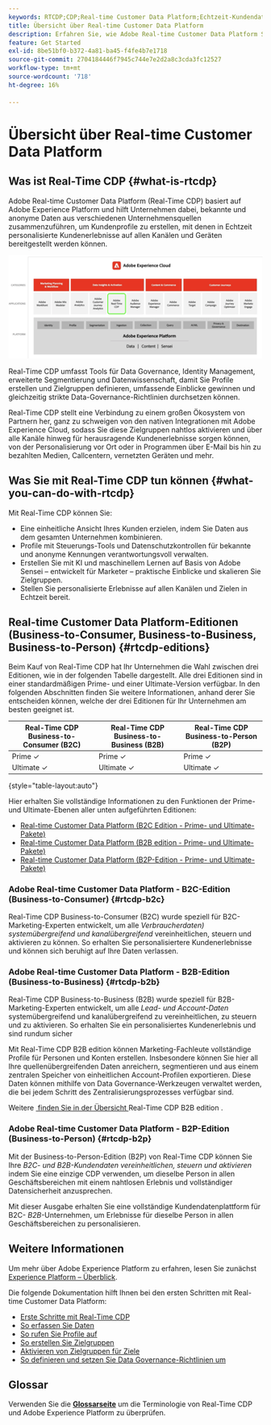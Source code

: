 ```yaml
---
keywords: RTCDP;CDP;Real-time Customer Data Platform;Echtzeit-Kundendatenplattform;Echtzeit-CDP;cdp;Kunden-KI
title: Übersicht über Real-time Customer Data Platform
description: Erfahren Sie, wie Adobe Real-time Customer Data Platform Sie dabei unterstützen kann, bekannte und anonyme Daten aus verschiedenen Unternehmensquellen zusammenzuführen, um Kundenprofile zu erstellen, mit denen in Echtzeit personalisierte Kundenerlebnisse auf allen Kanälen und Geräten bereitgestellt werden können.
feature: Get Started
exl-id: 8be51bf0-b372-4a81-ba45-f4fe4b7e1718
source-git-commit: 2704184446f7945c744e7e2d2a8c3cda3fc12527
workflow-type: tm+mt
source-wordcount: '718'
ht-degree: 16%

---
```


# Übersicht über Real-time Customer Data Platform

## Was ist Real-Time CDP {#what-is-rtcdp}

Adobe Real-time Customer Data Platform (Real-Time CDP) basiert auf Adobe Experience Platform und hilft Unternehmen dabei, bekannte und anonyme Daten aus verschiedenen Unternehmensquellen zusammenzuführen, um Kundenprofile zu erstellen, mit denen in Echtzeit personalisierte Kundenerlebnisse auf allen Kanälen und Geräten bereitgestellt werden können.

![Überblick über verschiedene Experience Platform-Apps, mit hervorgehobener Real-Time CDP-Option.](/help/rtcdp/assets/platform-apps-overview.png)

Real-Time CDP umfasst Tools für Data Governance, Identity Management, erweiterte Segmentierung und Datenwissenschaft, damit Sie Profile erstellen und Zielgruppen definieren, umfassende Einblicke gewinnen und gleichzeitig strikte Data-Governance-Richtlinien durchsetzen können.

Real-Time CDP stellt eine Verbindung zu einem großen Ökosystem von Partnern her, ganz zu schweigen von den nativen Integrationen mit Adobe Experience Cloud, sodass Sie diese Zielgruppen nahtlos aktivieren und über alle Kanäle hinweg für herausragende Kundenerlebnisse sorgen können, von der Personalisierung vor Ort oder in Programmen über E-Mail bis hin zu bezahlten Medien, Callcentern, vernetzten Geräten und mehr.

## Was Sie mit Real-Time CDP tun können {#what-you-can-do-with-rtcdp}

Mit Real-Time CDP können Sie:

* Eine einheitliche Ansicht Ihres Kunden erzielen, indem Sie Daten aus dem gesamten Unternehmen kombinieren.
* Profile mit Steuerungs-Tools und Datenschutzkontrollen für bekannte und anonyme Kennungen verantwortungsvoll verwalten.
* Erstellen Sie mit KI und maschinellem Lernen auf Basis von Adobe Sensei – entwickelt für Marketer – praktische Einblicke und skalieren Sie Zielgruppen.
* Stellen Sie personalisierte Erlebnisse auf allen Kanälen und Zielen in Echtzeit bereit.

## Real-time Customer Data Platform-Editionen (Business-to-Consumer, Business-to-Business, Business-to-Person) {#rtcdp-editions}

Beim Kauf von Real-Time CDP hat Ihr Unternehmen die Wahl zwischen drei Editionen, wie in der folgenden Tabelle dargestellt. Alle drei Editionen sind in einer standardmäßigen Prime- und einer Ultimate-Version verfügbar. In den folgenden Abschnitten finden Sie weitere Informationen, anhand derer Sie entscheiden können, welche der drei Editionen für Ihr Unternehmen am besten geeignet ist.

| Real-Time CDP Business-to-Consumer (B2C) | Real-Time CDP Business-to-Business (B2B) | Real-Time CDP Business-to-Person (B2P) |
|---------|----------|---------|
| Prime ✓ | Prime ✓ | Prime ✓ |
| Ultimate ✓ | Ultimate ✓ | Ultimate ✓ |

{style="table-layout:auto"}

Hier erhalten Sie vollständige Informationen zu den Funktionen der Prime- und Ultimate-Ebenen aller unten aufgeführten Editionen:

* [Real-time Customer Data Platform (B2C Edition - Prime- und Ultimate-Pakete)](https://helpx.adobe.com/de/legal/product-descriptions/real-time-customer-data-platform-b2c-edition-prime-and-ultimate-packages.html)
* [Real-time Customer Data Platform (B2B edition - Prime- und Ultimate-Pakete)](https://helpx.adobe.com/de/legal/product-descriptions/real-time-customer-data-platform-b2b-edition-prime-and-ultimate-packages.html)
* [Real-time Customer Data Platform (B2P-Edition - Prime- und Ultimate-Pakete)](https://helpx.adobe.com/de/legal/product-descriptions/real-time-customer-data-platform-b2p-edition-prime-and-ultimate-packages.html)

### Adobe Real-time Customer Data Platform - B2C-Edition (Business-to-Consumer) {#rtcdp-b2c}

Real-Time CDP Business-to-Consumer (B2C) wurde speziell für B2C-Marketing-Experten entwickelt, um alle *Verbraucherdaten) systemübergreifend und kanalübergreifend* vereinheitlichen, steuern und aktivieren zu können. So erhalten Sie personalisiertere Kundenerlebnisse und können sich beruhigt auf Ihre Daten verlassen.

### Adobe Real-time Customer Data Platform - B2B-Edition (Business-to-Business) {#rtcdp-b2b}

Real-Time CDP Business-to-Business (B2B) wurde speziell für B2B-Marketing-Experten entwickelt, um alle *Lead- und Account-Daten* systemübergreifend und kanalübergreifend zu vereinheitlichen, zu steuern und zu aktivieren. So erhalten Sie ein personalisiertes Kundenerlebnis und sind rundum sicher

Mit Real-Time CDP B2B edition können Marketing-Fachleute vollständige Profile für Personen und Konten erstellen. Insbesondere können Sie hier all Ihre quellenübergreifenden Daten anreichern, segmentieren und aus einem zentralen Speicher von einheitlichen Account-Profilen exportieren. Diese Daten können mithilfe von Data Governance-Werkzeugen verwaltet werden, die bei jedem Schritt des Zentralisierungsprozesses verfügbar sind.

Weitere [&#x200B; finden Sie in der Übersicht &#x200B;](./b2b-overview.md) Real-Time CDP B2B edition .

### Adobe Real-time Customer Data Platform - B2P-Edition (Business-to-Person) {#rtcdp-b2p}

Mit der Business-to-Person-Edition (B2P) von Real-Time CDP können Sie Ihre *B2C- und B2B-Kundendaten vereinheitlichen, steuern und aktivieren* indem Sie eine einzige CDP verwenden, um dieselbe Person in allen Geschäftsbereichen mit einem nahtlosen Erlebnis und vollständiger Datensicherheit anzusprechen.

Mit dieser Ausgabe erhalten Sie eine vollständige Kundendatenplattform für B2C- *B2B*-Unternehmen, um Erlebnisse für dieselbe Person in allen Geschäftsbereichen zu personalisieren.

## Weitere Informationen

Um mehr über Adobe Experience Platform zu erfahren, lesen Sie zunächst [Experience Platform – Überblick](../landing/home.md).

Die folgende Dokumentation hilft Ihnen bei den ersten Schritten mit Real-time Customer Data Platform:

* [Erste Schritte mit Real-Time CDP](get-started.md)
* [So erfassen Sie Daten](sources/sources-overview.md)
* [So rufen Sie Profile auf](profile/profile-overview.md)
* [So erstellen Sie Zielgruppen](segmentation/segmentation-overview.md)
* [Aktivieren von Zielgruppen für Ziele](destinations/overview.md)
* [So definieren und setzen Sie Data Governance-Richtlinien um](privacy/data-governance-overview.md)

## Glossar

Verwenden Sie die [**Glossarseite**](/help/landing/glossary.md) um die Terminologie von Real-Time CDP und Adobe Experience Platform zu überprüfen.
